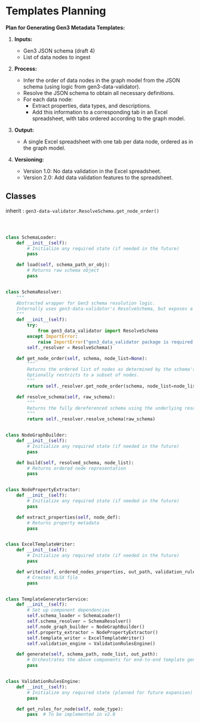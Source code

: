 # Templates Planning


**Plan for Generating Gen3 Metadata Templates:**

1. **Inputs:**
   - Gen3 JSON schema (draft 4)
   - List of data nodes to ingest

2. **Process:**
   - Infer the order of data nodes in the graph model from the JSON schema (using logic from gen3-data-validator).
   - Resolve the JSON schema to obtain all necessary definitions.
   - For each data node:
     - Extract properties, data types, and descriptions.
     - Add this information to a corresponding tab in an Excel spreadsheet, with tabs ordered according to the graph model.

3. **Output:**
   - A single Excel spreadsheet with one tab per data node, ordered as in the graph model.

4. **Versioning:**
   - Version 1.0: No data validation in the Excel spreadsheet.
   - Version 2.0: Add data validation features to the spreadsheet.


## Classes

inherit : `gen3-data-validator.ResolveSchema.get_node_order()`

```python



class SchemaLoader:
    def __init__(self):
        # Initialize any required state (if needed in the future)
        pass

    def load(self, schema_path_or_obj):
        # Returns raw schema object
        pass


class SchemaResolver:
    """
    Abstracted wrapper for Gen3 schema resolution logic.
    Internally uses gen3-data-validator's ResolveSchema, but exposes a simplified interface.
    """
    def __init__(self):
        try:
            from gen3_data_validator import ResolveSchema
        except ImportError:
            raise ImportError("gen3_data_validator package is required for Gen3SchemaResolver")
        self._resolver = ResolveSchema()

    def get_node_order(self, schema, node_list=None):
        """
        Returns the ordered list of nodes as determined by the schema's graph model.
        Optionally restricts to a subset of nodes.
        """
        return self._resolver.get_node_order(schema, node_list=node_list)

    def resolve_schema(self, raw_schema):
        """
        Returns the fully dereferenced schema using the underlying resolver.
        """
        return self._resolver.resolve_schema(raw_schema)


class NodeGraphBuilder:
    def __init__(self):
        # Initialize any required state (if needed in the future)
        pass

    def build(self, resolved_schema, node_list):
        # Returns ordered node representation
        pass


class NodePropertyExtractor:
    def __init__(self):
        # Initialize any required state (if needed in the future)
        pass

    def extract_properties(self, node_def):
        # Returns property metadata
        pass


class ExcelTemplateWriter:
    def __init__(self):
        # Initialize any required state (if needed in the future)
        pass

    def write(self, ordered_nodes_properties, out_path, validation_rules=None):
        # Creates XLSX file
        pass


class TemplateGeneratorService:
    def __init__(self):
        # Set up component dependencies
        self.schema_loader = SchemaLoader()
        self.schema_resolver = SchemaResolver()
        self.node_graph_builder = NodeGraphBuilder()
        self.property_extractor = NodePropertyExtractor()
        self.template_writer = ExcelTemplateWriter()
        self.validation_engine = ValidationRulesEngine()

    def generate(self, schema_path, node_list, out_path):
        # Orchestrates the above components for end-to-end template generation
        pass


class ValidationRulesEngine:
    def __init__(self):
        # Initialize any required state (planned for future expansion)
        pass

    def get_rules_for_node(self, node_type):
        pass  # To be implemented in v2.0


```